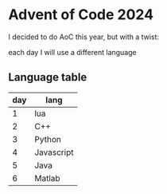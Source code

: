 # Advent of Code 2024

I decided to do AoC this year, but with a twist:

each day I will use a different language

## Language table

| day | lang       |
|-----|------------|
| 1   | lua        |
| 2   | C++        |
| 3   | Python     |
| 4   | Javascript |
| 5   | Java       |
| 6   | Matlab     |
